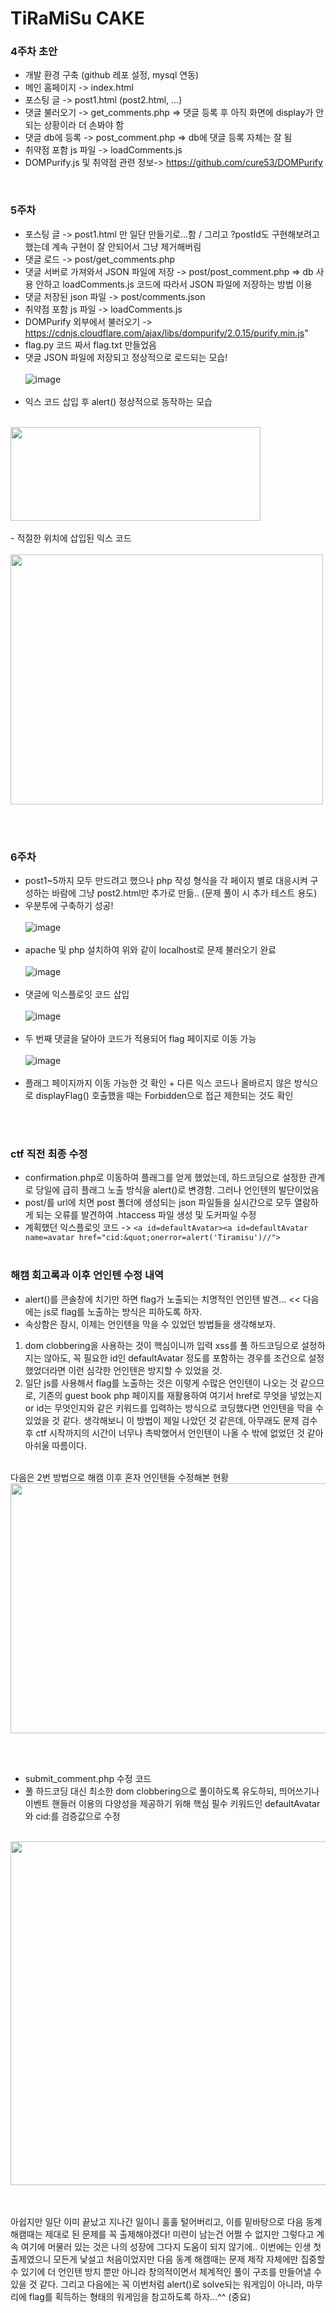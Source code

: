 # TiRaMiSu CAKE

### 4주차 초안
- 개발 환경 구축 (github 레포 설정, mysql 연동)
- 메인 홈페이지 -> index.html
- 포스팅 글 -> post1.html (post2.html, ...)
- 댓글 불러오기 -> get_comments.php => 댓글 등록 후 아직 화면에 display가 안되는 상황이라 더 손봐야 함
- 댓글 db에 등록 -> post_comment.php => db에 댓글 등록 자체는 잘 됨
- 취약점 포함 js 파일 -> loadComments.js
- DOMPurify.js 및 취약점 관련 정보-> https://github.com/cure53/DOMPurify

<br>

### 5주차 
- 포스팅 글 -> post1.html 만 일단 만들기로...함 / 그리고 ?postId도 구현해보려고 했는데 계속 구현이 잘 안되어서 그냥 제거해버림
- 댓글 로드 -> post/get_comments.php 
- 댓글 서버로 가져와서 JSON 파일에 저장 -> post/post_comment.php => db 사용 안하고 loadComments.js 코드에 따라서 JSON 파일에 저장하는 방법 이용
- 댓글 저장된 json 파일 -> post/comments.json
- 취약점 포함 js 파일 -> loadComments.js
- DOMPurify 외부에서 불러오기 -> https://cdnjs.cloudflare.com/ajax/libs/dompurify/2.0.15/purify.min.js"
- flag.py 코드 짜서 flag.txt 만들었음
- 댓글 JSON 파일에 저장되고 정상적으로 로드되는 모습!
  <br><br>
![image](https://github.com/user-attachments/assets/e08ca710-3a6e-4de1-9ca3-5113e736b610)
<br><br>
- 익스 코드 삽입 후 alert() 정상적으로 동작하는 모습
  <br><br>
<img src="https://github.com/user-attachments/assets/304a734c-d4d9-4436-aea8-45ee195451fb" width="400" height="150">
<br><br>
- 적절한 위치에 삽입된 익스 코드
  <br><br>
<img src="https://github.com/user-attachments/assets/c03b3682-96be-4e87-8d99-b4672a0678e3" width="500" height="400">

<br><br>

### 6주차 
- post1~5까지 모두 만드려고 했으나 php 작성 형식을 각 페이지 별로 대응시켜 구성하는 바람에 그냥 post2.html만 추가로 만듦.. (문제 풀이 시 추가 테스트 용도)
- 우분투에 구축하기 성공!
<br><br>
![image](https://github.com/user-attachments/assets/61075703-6f68-4c1d-bed4-f2e17d3cd73b)
<br><br>
- apache 및 php 설치하여 위와 같이 localhost로 문제 불러오기 완료
<br><br>
![image](https://github.com/user-attachments/assets/c837ab92-1e3f-43c1-9bfd-faa97f0ebd23)
<br><br>
- 댓글에 익스플로잇 코드 삽입
<br><br>
![image](https://github.com/user-attachments/assets/74c90ac5-3ab7-4c8d-8785-004db3257e47)
<br><br>
- 두 번째 댓글을 달아야 코드가 적용되어 flag 페이지로 이동 가능
<br><br>
![image](https://github.com/user-attachments/assets/b574181b-d615-486b-85a7-6c89895a7a39)
<br><br>
- 플래그 페이지까지 이동 가능한 것 확인 + 다른 익스 코드나 올바르지 않은 방식으로 displayFlag() 호출했을 때는 Forbidden으로 접근 제한되는 것도 확인 
<br><br>
<br>

### ctf 직전 최종 수정
- confirmation.php로 이동하여 플래그를 얻게 했었는데, 하드코딩으로 설정한 관계로 당일에 급히 플래그 노출 방식을 alert()로 변경함. 그러나 언인텐의 발단이었음
- post/를 url에 치면 post 폴더에 생성되는 json 파일들을 실시간으로 모두 열람하게 되는 오류를 발견하여 .htaccess 파일 생성 및 도커파일 수정
- 계획했던 익스플로잇 코드 -> `<a id=defaultAvatar><a id=defaultAvatar name=avatar href="cid:&quot;onerror=alert('Tiramisu')//">`
<br><br>
### 해캠 회고록과 이후 언인텐 수정 내역
- alert()를 콘솔창에 치기만 하면 flag가 노출되는 치명적인 언인텐 발견... << 다음에는 js로 flag를 노출하는 방식은 피하도록 하자.
- 속상함은 잠시, 이제는 언인텐을 막을 수 있었던 방법들을 생각해보자.
1. dom clobbering을 사용하는 것이 핵심이니까 입력 xss를 풀 하드코딩으로 설정하지는 않아도, 꼭 필요한 id인 defaultAvatar 정도를 포함하는 경우를 조건으로 설정했었더라면 이런 심각한 언인텐은 방지할 수 있었을 것.
2. 일단 js를 사용해서 flag를 노출하는 것은 이렇게 수많은 언인텐이 나오는 것 같으므로, 기존의 guest book php 페이지를 재활용하여 여기서 href로 무엇을 넣었는지 or id는 무엇인지와 같은 키워드를 입력하는 방식으로 코딩했다면 언인텐을 막을 수 있었을 것 같다. 생각해보니 이 방법이 제일 나았던 것 같은데, 아무래도 문제 검수 후 ctf 시작까지의 시간이 너무나 촉박했어서 언인텐이 나올 수 밖에 없었던 것 같아 아쉬울 따름이다.

<br>
다음은 2번 방법으로 해캠 이후 혼자 언인텐들 수정해본 현황 <br>
<img src="https://github.com/user-attachments/assets/12bb64ef-6c1d-4abd-9cd3-0b9fefb2d0fe" width="600" height="400">

<br><br>
- submit_comment.php 수정 코드 <br>
- 풀 하드코딩 대신 최소한 dom clobbering으로 풀이하도록 유도하되, 띄어쓰기나 이벤트 핸들러 이용의 다양성을 제공하기 위해 핵심 필수 키워드인 defaultAvatar와 cid:를 검증값으로 수정
<br><br>
<img src="https://github.com/user-attachments/assets/784e38cc-c3be-458c-b06b-3e6c70c43b9a" width="1000" height="550">

<br><br>
아쉽지만 일단 이미 끝났고 지나간 일이니 훌훌 털어버리고, 이를 밑바탕으로 다음 동계 해캠때는 제대로 된 문제를 꼭 출제해야겠다! 미련이 남는건 어쩔 수 없지만 그렇다고 계속 여기에 머물러 있는 것은 나의 성장에 그다지 도움이 되지 않기에.. 이번에는 인생 첫 출제였으니 모든게 낯설고 처음이었지만 다음 동계 해캠때는 문제 제작 자체에만 집중할 수 있기에 더 언인텐 방지 뿐만 아니라 창의적이면서 체계적인 풀이 구조를 만들어낼 수 있을 것 같다. 그리고 다음에는 꼭 이번처럼 alert()로 solve되는 워게임이 아니라, 마무리에 flag를 획득하는 형태의 워게임을 참고하도록 하자...^^ (중요)
<br>




